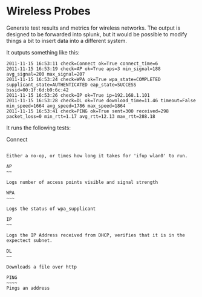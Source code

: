 Wireless Probes
===============

Generate test results and metrics for wireless networks. The output is designed
to be forwarded into splunk, but it would be possible to modify things a bit to
insert data into a different system.

It outputs something like this:

    2011-11-15 16:53:11 check=Connect ok=True connect_time=6
    2011-11-15 16:53:19 check=AP ok=True aps=3 min_signal=188 avg_signal=200 max_signal=207
    2011-11-15 16:53:24 check=WPA ok=True wpa_state=COMPLETED supplicant_state=AUTHENTICATED eap_state=SUCCESS bssid=00:1f:6d:b9:6c:42
    2011-11-15 16:53:26 check=IP ok=True ip=192.168.1.101
    2011-11-15 16:53:28 check=DL ok=True download_time=11.46 timeout=False min_speed=1664 avg_speed=1786 max_speed=1864
    2011-11-15 16:53:41 check=PING ok=True sent=300 received=298 packet_loss=0 min_rtt=1.17 avg_rtt=12.13 max_rtt=288.18

It runs the following tests:

Connect
~~~~~~~

Either a no-op, or times how long it takes for 'ifup wlan0' to run.

AP
~~

Logs number of access points visible and signal strength

WPA
~~~

Logs the status of wpa_supplicant

IP
~~

Logs the IP Address received from DHCP, verifies that it is in the expectect subnet.

DL
~~

Downloads a file over http

PING
~~~~
Pings an address
